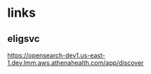 <!-- open search (central log) -->

# links

## eligsvc
https://opensearch-dev1.us-east-1.dev.lmm.aws.athenahealth.com/app/discover
